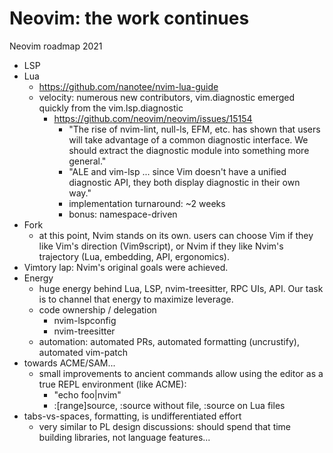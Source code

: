 Neovim: the work continues
==========================

Neovim roadmap 2021

* LSP
* Lua
    * https://github.com/nanotee/nvim-lua-guide
    * velocity: numerous new contributors, vim.diagnostic emerged quickly from the vim.lsp.diagnostic
        * https://github.com/neovim/neovim/issues/15154
            * "The rise of nvim-lint, null-ls, EFM, etc. has shown that users will take advantage of a common diagnostic interface. We should extract the diagnostic module into something more general."
            * "ALE and vim-lsp ... since Vim doesn't have a unified diagnostic API, they both display diagnostic in their own way."
            * implementation turnaround: ~2 weeks
            * bonus: namespace-driven
* Fork
    * at this point, Nvim stands on its own. users can choose Vim if they like
      Vim's direction (Vim9script), or Nvim if they like Nvim's trajectory (Lua,
      embedding, API, ergonomics).
* Vimtory lap: Nvim's original goals were achieved.
* Energy
    * huge energy behind Lua, LSP, nvim-treesitter, RPC UIs, API. Our task is to channel that energy to maximize leverage.
    * code ownership / delegation
        * nvim-lspconfig
        * nvim-treesitter
    * automation: automated PRs, automated formatting (uncrustify), automated vim-patch
* towards ACME/SAM...
    * small improvements to ancient commands allow using the editor as a true REPL environment (like ACME):
        * "echo foo|nvim"
        * :[range]source, :source without file, :source on Lua files
* tabs-vs-spaces, formatting, is undifferentiated effort
    * very similar to PL design discussions: should spend that time building libraries, not language features...
